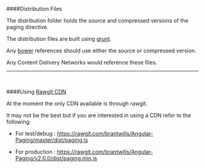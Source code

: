 ####Distribution Files


The distribution folder holds the source and compressed versions of the paging directive.

The distribution files are built using [grunt](http://gruntjs.com/).

Any [bower](https://bower.io/) references should use either the source or compressed version.

Any Content Delivery Networks would reference these files.

---
<br/>

####Using [Rawgit CDN](https://rawgit.com/)

At the moment the only CDN available is through rawgit.

It may not be the best but if you are interested in using a CDN refer to the following:

- For test/debug : https://rawgit.com/brantwills/Angular-Paging/master/dist/paging.js

- For production : https://rawgit.com/brantwills/Angular-Paging/v2.0.0/dist/paging.min.js

